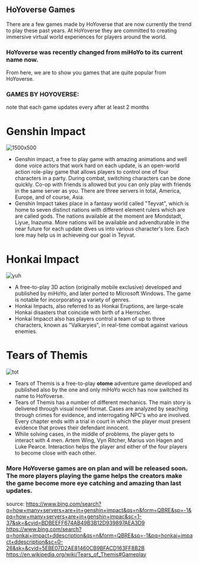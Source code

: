 ## **HoYoverse Games** 



There are a few games made by HoYoverse that are now currently the trend to play these past years. At HoYoverse they are committed to creating immersive virtual world experiences for players around the world. 

### HoYoverse was recently changed from miHoYo to its current name now.

From here, we are to show you games that are quite popular from HoYoverse.

### GAMES BY HOYOVERSE:
note that each game updates every after at least 2 months
# **Genshin Impact**

![1500x500](https://user-images.githubusercontent.com/99850315/156476296-ee3a7daf-846a-4211-8d62-cda2df2f8835.jpg)
- Genshin impact, a free to play game with amazing animations and well done voice actors that work hard on each update, is an open-world action role-play game that allows players to control one of four characters in a party. During combat, switching characters can be done quickly. Co-op with friends is allowed but you can only play with friends in the same server as you. There are three servers in total, America, Europe, and of course, Asia.
- Genshin Impact takes place in a fantasy world called "Teyvat", which is home to seven distinct nations with different element rulers which are are called gods. The nations available at the moment are Mondstadt, Liyue, Inazuma. More nations will be available and advendturable in the near future for each update dives us into various character's lore. Each lore may help us in achieveing our goal in Teyvat. 


# **Honkai Impact**

![yuh](https://user-images.githubusercontent.com/99850315/156692219-d4518a94-ecc3-46b2-982f-148dfc7f8451.jpg)
- A free-to-play 3D action (originally mobile exclusive) developed and published by miHoYo, and later ported to MIcrosoft Windows. The game is notable for incorporating a variety of genres.
- Honkai Impacts, also referred to as Honkai Eruptions, are large-scale Honkai disasters that coincide with birth of a Herrscher. 
- Honkai Impacct also has players control a team of up to three characters, known as "Valkaryies", in real-time combat against various enemies. 


# Tears of Themis

![tot](https://user-images.githubusercontent.com/99850315/156692810-f66f3df1-e471-4676-969b-36887de9d052.jpg)

- Tears of Themis is a free-to-play **otome** adventure game developed and published also by the one and only miHoYo wcich has now switched its name to HoYoverse.
- Tears of Themis has a number of different mechanics. The main story is delivered through visual novel format. Cases are analyzed by seaching through crimes for evidence, and interrogating NPC's who are involved. Every chapter ends with a trial in court in which the player must present evidence that proves their defendant innocent. 
- While solving cases, in the middle of problems, the player gets to interact with 4 men. Artem Wing, Vyn Ritcher, Marius von Hagen and Luke Pearce. Interaction helps the player and either of the four players to become close with each other.


### More HoYoverse games are on plan and will be released soon. The more players playing the game helps the creators make the game become more eye catching and amazing than last updates.

















source: https://www.bing.com/search?q=how+many+servers+are+in+genshin+impact&qs=n&form=QBRE&sp=-1&pq=how+many+servers+are+in+genshin+impac&sc=1-37&sk=&cvid=BDBEEFF674AB49B3B12D939897AEA3D9
https://www.bing.com/search?q=honkai+impact+ddescription&qs=n&form=QBRE&sp=-1&pq=honkai+impact+ddescription&sc=0-26&sk=&cvid=5EBE07D2AE81460CB9BFACD163FF8B2B
https://en.wikipedia.org/wiki/Tears_of_Themis#Gameplay
